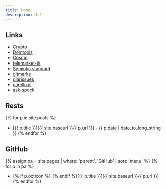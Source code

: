 ```yaml
---
title: Home
description: Hi!
---
```


## Links

- [Crypto](crypto/)
- [Domtools](domtools/)
- [Cosmo](Cosmo/)
- [telemarket-tk](https://telemarket-tk.github.io/)
- [Semiotic standard](semiotic-standard/)
- [gitmarks](gitmarks/)
- [diarissues](diarissues/)
- [carello.js](carello.js/)
- [ask-spock](ask-spock/)

## Rests

{% for p in site.posts %}
* [{{ p.title }}]({{ site.baseurl }}{{ p.url }}) - {{ p.date | date_to_long_string }}
{% endfor %}

## GitHub

{% assign pa = site.pages | where: 'parent', 'GitHub' | sort: 'menu' %}
{% for p in pa %}
* {% if p.octicon %}<span class="octicon octicon-{{ p.octicon }}"></span> {% endif %}[{{ p.title }}]({{ site.baseurl }}{{ p.url }})
{% endfor %}
